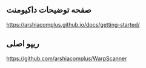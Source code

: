 ## صفحه توضیحات داکیومنت

https://arshiacomplus.github.io/docs/getting-started/

## ریپو اصلی
https://github.com/arshiacomplus/WarpScanner
